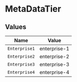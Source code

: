 # MetaDataTier


## Values

| Name          | Value         |
| ------------- | ------------- |
| `Enterprise1` | enterprise-1  |
| `Enterprise2` | enterprise-2  |
| `Enterprise3` | enterprise-3  |
| `Enterprise4` | enterprise-4  |